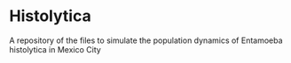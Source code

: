 # Histolytica
A repository of the files to simulate the population dynamics of Entamoeba histolytica in Mexico City
